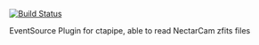 [![Build Status](https://travis-ci.org/cta-observatory/ctapipe_io_nectarcam.svg?branch=master)](https://travis-ci.org/cta-observatory/ctapipe_io_nectarcam)

EventSource Plugin for ctapipe, able to read NectarCam zfits files

